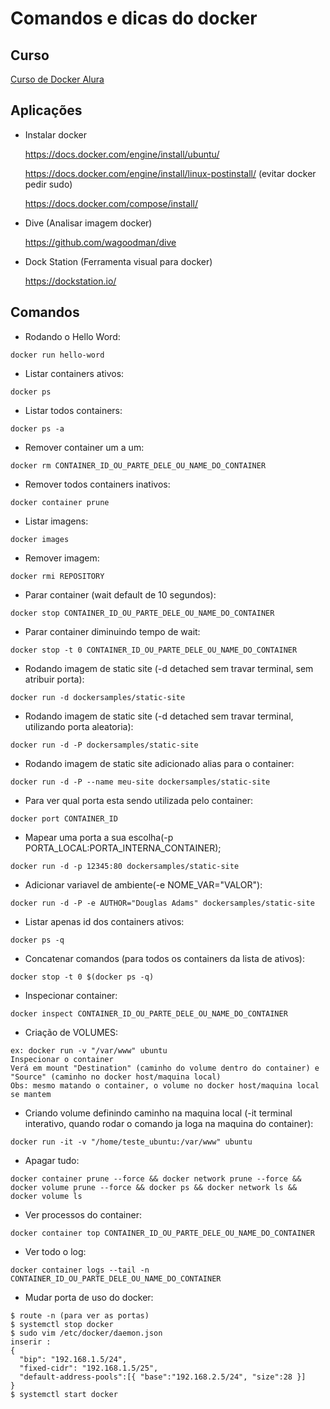 # Comandos e dicas do docker

## Curso

[Curso de Docker Alura](https://cursos.alura.com.br/course/docker-e-docker-compose)

## Aplicações

- Instalar docker

  https://docs.docker.com/engine/install/ubuntu/
  
  https://docs.docker.com/engine/install/linux-postinstall/ (evitar docker pedir sudo)
  
  https://docs.docker.com/compose/install/

- Dive (Analisar imagem docker)

  https://github.com/wagoodman/dive
  
- Dock Station (Ferramenta visual para docker)

  https://dockstation.io/

## Comandos

- Rodando o Hello Word:

```docker run hello-word```

- Listar containers ativos:

```docker ps```

- Listar todos containers:

```docker ps -a```

- Remover container um a um:

```docker rm CONTAINER_ID_OU_PARTE_DELE_OU_NAME_DO_CONTAINER```

- Remover todos containers inativos:

```docker container prune```

- Listar imagens:
 
```docker images```

- Remover imagem:

```docker rmi REPOSITORY```

- Parar container (wait default de 10 segundos):

```docker stop CONTAINER_ID_OU_PARTE_DELE_OU_NAME_DO_CONTAINER```

- Parar container diminuindo tempo de wait:

```docker stop -t 0 CONTAINER_ID_OU_PARTE_DELE_OU_NAME_DO_CONTAINER```

- Rodando imagem de static site (-d detached sem travar terminal, sem atribuir porta):

```docker run -d dockersamples/static-site```

- Rodando imagem de static site (-d detached sem travar terminal, utilizando porta aleatoria):

```docker run -d -P dockersamples/static-site```

- Rodando imagem de static site adicionado alias para o container:

```docker run -d -P --name meu-site dockersamples/static-site```

- Para ver qual porta esta sendo utilizada pelo container:

```docker port CONTAINER_ID```

- Mapear uma porta a sua escolha(-p PORTA_LOCAL:PORTA_INTERNA_CONTAINER);

```docker run -d -p 12345:80 dockersamples/static-site```

- Adicionar variavel de ambiente(-e NOME_VAR="VALOR"):

```docker run -d -P -e AUTHOR="Douglas Adams" dockersamples/static-site```

- Listar apenas id dos containers ativos:

```docker ps -q```

- Concatenar comandos (para todos os containers da lista de ativos):

```docker stop -t 0 $(docker ps -q)```

- Inspecionar container:

```docker inspect CONTAINER_ID_OU_PARTE_DELE_OU_NAME_DO_CONTAINER```

- Criação de VOLUMES:

```
ex: docker run -v "/var/www" ubuntu
Inspecionar o container
Verá em mount "Destination" (caminho do volume dentro do container) e "Source" (caminho no docker host/maquina local)
Obs: mesmo matando o container, o volume no docker host/maquina local se mantem
```

- Criando volume definindo caminho na maquina local (-it terminal interativo, quando rodar o comando ja loga na maquina do container):

```docker run -it -v "/home/teste_ubuntu:/var/www" ubuntu```

- Apagar tudo:

```docker container prune --force && docker network prune --force && docker volume prune --force && docker ps && docker network ls && docker volume ls```

- Ver processos do container:

```docker container top CONTAINER_ID_OU_PARTE_DELE_OU_NAME_DO_CONTAINER```

- Ver todo o log:

```docker container logs --tail -n CONTAINER_ID_OU_PARTE_DELE_OU_NAME_DO_CONTAINER```

- Mudar porta de uso do docker:

```
$ route -n (para ver as portas)
$ systemctl stop docker
$ sudo vim /etc/docker/daemon.json
inserir :
{
  "bip": "192.168.1.5/24", 
  "fixed-cidr": "192.168.1.5/25", 
  "default-address-pools":[{ "base":"192.168.2.5/24", "size":28 }]
} 
$ systemctl start docker
```



